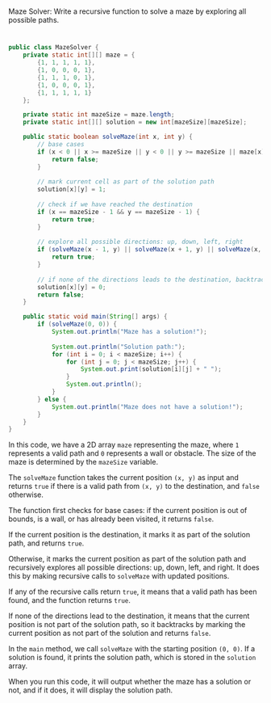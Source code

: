#
Maze Solver: Write a recursive function to solve a maze by exploring all possible paths.
#

```java
public class MazeSolver {
    private static int[][] maze = {
        {1, 1, 1, 1, 1},
        {1, 0, 0, 0, 1},
        {1, 1, 1, 0, 1},
        {1, 0, 0, 0, 1},
        {1, 1, 1, 1, 1}
    };

    private static int mazeSize = maze.length;
    private static int[][] solution = new int[mazeSize][mazeSize];

    public static boolean solveMaze(int x, int y) {
        // base cases
        if (x < 0 || x >= mazeSize || y < 0 || y >= mazeSize || maze[x][y] == 0 || solution[x][y] == 1) {
            return false;
        }
        
        // mark current cell as part of the solution path
        solution[x][y] = 1;
        
        // check if we have reached the destination
        if (x == mazeSize - 1 && y == mazeSize - 1) {
            return true;
        }
        
        // explore all possible directions: up, down, left, right
        if (solveMaze(x - 1, y) || solveMaze(x + 1, y) || solveMaze(x, y - 1) || solveMaze(x, y + 1)) {
            return true;
        }
        
        // if none of the directions leads to the destination, backtrack
        solution[x][y] = 0;
        return false;
    }

    public static void main(String[] args) {
        if (solveMaze(0, 0)) {
            System.out.println("Maze has a solution!");
            
            System.out.println("Solution path:");
            for (int i = 0; i < mazeSize; i++) {
                for (int j = 0; j < mazeSize; j++) {
                    System.out.print(solution[i][j] + " ");
                }
                System.out.println();
            }
        } else {
            System.out.println("Maze does not have a solution!");
        }
    }
}
```

In this code, we have a 2D array `maze` representing the maze, where `1` represents a valid path and `0` represents a wall or obstacle. The size of the maze is determined by the `mazeSize` variable.

The `solveMaze` function takes the current position `(x, y)` as input and returns `true` if there is a valid path from `(x, y)` to the destination, and `false` otherwise.

The function first checks for base cases: if the current position is out of bounds, is a wall, or has already been visited, it returns `false`. 

If the current position is the destination, it marks it as part of the solution path, and returns `true`.

Otherwise, it marks the current position as part of the solution path and recursively explores all possible directions: up, down, left, and right. It does this by making recursive calls to `solveMaze` with updated positions.

If any of the recursive calls return `true`, it means that a valid path has been found, and the function returns `true`.

If none of the directions lead to the destination, it means that the current position is not part of the solution path, so it backtracks by marking the current position as not part of the solution and returns `false`.

In the `main` method, we call `solveMaze` with the starting position `(0, 0)`. If a solution is found, it prints the solution path, which is stored in the `solution` array.

When you run this code, it will output whether the maze has a solution or not, and if it does, it will display the solution path.
